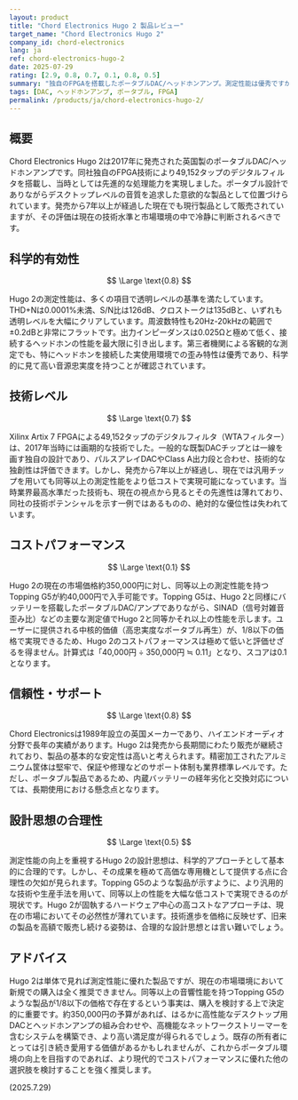 ```yaml
---
layout: product
title: "Chord Electronics Hugo 2 製品レビュー"
target_name: "Chord Electronics Hugo 2"
company_id: chord-electronics
lang: ja
ref: chord-electronics-hugo-2
date: 2025-07-29
rating: [2.9, 0.8, 0.7, 0.1, 0.8, 0.5]
summary: "独自のFPGAを搭載したポータブルDAC/ヘッドホンアンプ。測定性能は優秀ですが、同等以上の性能を大幅に安価で実現する競合製品が多数存在するため、コストパフォーマンスは極めて厳しい評価となります。"
tags: [DAC, ヘッドホンアンプ, ポータブル, FPGA]
permalink: /products/ja/chord-electronics-hugo-2/
---
```


## 概要

Chord Electronics Hugo 2は2017年に発売された英国製のポータブルDAC/ヘッドホンアンプです。同社独自のFPGA技術により49,152タップのデジタルフィルタを搭載し、当時としては先進的な処理能力を実現しました。ポータブル設計でありながらデスクトップレベルの音質を追求した意欲的な製品として位置づけられています。発売から7年以上が経過した現在でも現行製品として販売されていますが、その評価は現在の技術水準と市場環境の中で冷静に判断されるべきです。

## 科学的有効性

$$ \Large \text{0.8} $$

Hugo 2の測定性能は、多くの項目で透明レベルの基準を満たしています。THD+Nは0.0001%未満、S/N比は126dB、クロストークは135dBと、いずれも透明レベルを大幅にクリアしています。周波数特性も20Hz-20kHzの範囲で±0.2dBと非常にフラットです。出力インピーダンスは0.025Ωと極めて低く、接続するヘッドホンの性能を最大限に引き出します。第三者機関による客観的な測定でも、特にヘッドホンを接続した実使用環境での歪み特性は優秀であり、科学的に見て高い音源忠実度を持つことが確認されています。

## 技術レベル

$$ \Large \text{0.7} $$

Xilinx Artix 7 FPGAによる49,152タップのデジタルフィルタ（WTAフィルター）は、2017年当時には画期的な技術でした。一般的な既製DACチップとは一線を画す独自の設計であり、パルスアレイDACやClass A出力段と合わせ、技術的な独創性は評価できます。しかし、発売から7年以上が経過し、現在では汎用チップを用いても同等以上の測定性能をより低コストで実現可能になっています。当時業界最高水準だった技術も、現在の視点から見るとその先進性は薄れており、同社の技術ポテンシャルを示す一例ではあるものの、絶対的な優位性は失われています。

## コストパフォーマンス

$$ \Large \text{0.1} $$

Hugo 2の現在の市場価格約350,000円に対し、同等以上の測定性能を持つTopping G5が約40,000円で入手可能です。Topping G5は、Hugo 2と同様にバッテリーを搭載したポータブルDAC/アンプでありながら、SINAD（信号対雑音歪み比）などの主要な測定値でHugo 2と同等かそれ以上の性能を示します。ユーザーに提供される中核的価値（高忠実度なポータブル再生）が、1/8以下の価格で実現できるため、Hugo 2のコストパフォーマンスは極めて低いと評価せざるを得ません。計算式は「40,000円 ÷ 350,000円 ≒ 0.11」となり、スコアは0.1となります。

## 信頼性・サポート

$$ \Large \text{0.8} $$

Chord Electronicsは1989年設立の英国メーカーであり、ハイエンドオーディオ分野で長年の実績があります。Hugo 2は発売から長期間にわたり販売が継続されており、製品の基本的な安定性は高いと考えられます。精密加工されたアルミニウム筐体は堅牢で、保証や修理などのサポート体制も業界標準レベルです。ただし、ポータブル製品であるため、内蔵バッテリーの経年劣化と交換対応については、長期使用における懸念点となります。

## 設計思想の合理性

$$ \Large \text{0.5} $$

測定性能の向上を重視するHugo 2の設計思想は、科学的アプローチとして基本的に合理的です。しかし、その成果を極めて高価な専用機として提供する点に合理性の欠如が見られます。Topping G5のような製品が示すように、より汎用的な技術や生産手法を用いて、同等以上の性能を大幅な低コストで実現できるのが現状です。Hugo 2が固執するハードウェア中心の高コストなアプローチは、現在の市場においてその必然性が薄れています。技術進歩を価格に反映せず、旧来の製品を高額で販売し続ける姿勢は、合理的な設計思想とは言い難いでしょう。

## アドバイス

Hugo 2は単体で見れば測定性能に優れた製品ですが、現在の市場環境において新規での購入は全く推奨できません。同等以上の音響性能を持つTopping G5のような製品が1/8以下の価格で存在するという事実は、購入を検討する上で決定的に重要です。約350,000円の予算があれば、はるかに高性能なデスクトップ用DACとヘッドホンアンプの組み合わせや、高機能なネットワークストリーマーを含むシステムを構築でき、より高い満足度が得られるでしょう。既存の所有者にとっては引き続き愛用する価値があるかもしれませんが、これからポータブル環境の向上を目指すのであれば、より現代的でコストパフォーマンスに優れた他の選択肢を検討することを強く推奨します。

(2025.7.29)

